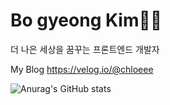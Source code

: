 # Bo gyeong Kim👩‍💻
더 나은 세상을 꿈꾸는 프론트엔드 개발자

My Blog
https://velog.io/@chloeee

![Anurag's GitHub stats](https://github-readme-stats.vercel.app/api?username=anuraghazra&theme=cobalt&show_icons=true)

